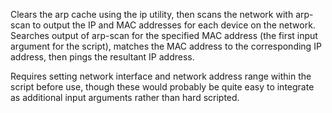 Clears the arp cache using the ip utility, then scans the network with arp-scan to output the IP and MAC addresses for each device on the network. Searches output of arp-scan for the specified MAC address (the first input argument for the script), matches the MAC address to the corresponding IP address, then pings the resultant IP address.

Requires setting network interface and network address range within the script before use, though these would probably be quite easy to integrate as additional input arguments rather than hard scripted.
